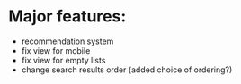 # Major features:
- recommendation system
- fix view for mobile
- fix view for empty lists
- change search results order (added choice of ordering?)
